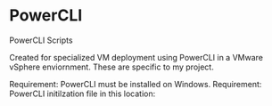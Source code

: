 # PowerCLI
PowerCLI Scripts

Created for specialized VM deployment using PowerCLI in a VMware vSphere enviornment. These are specific to my project.

Requirement: PowerCLI must be installed on Windows.
Requirement: PowerCLI initilzation file in this location:
